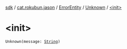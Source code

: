 [sdk](../../../index.md) / [cat.rokubun.jason](../../index.md) / [ErrorEntity](../index.md) / [Unknown](index.md) / [&lt;init&gt;](./-init-.md)

# &lt;init&gt;

`Unknown(message: `[`String`](https://kotlinlang.org/api/latest/jvm/stdlib/kotlin/-string/index.html)`)`